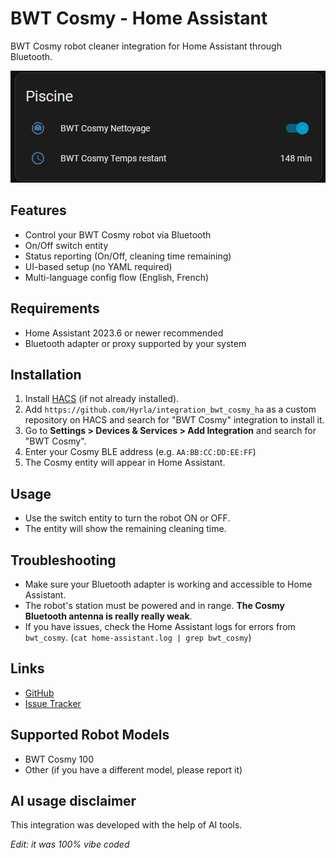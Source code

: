 # BWT Cosmy - Home Assistant
BWT Cosmy robot cleaner integration for Home Assistant through Bluetooth.

![Home Assistant Cosmy integration](image.png)

## Features
- Control your BWT Cosmy robot via Bluetooth
- On/Off switch entity
- Status reporting (On/Off, cleaning time remaining)
- UI-based setup (no YAML required)
- Multi-language config flow (English, French)

## Requirements
- Home Assistant 2023.6 or newer recommended
- Bluetooth adapter or proxy supported by your system

## Installation
1. Install [HACS](https://www.hacs.xyz/docs/use/download/download/) (if not already installed).
2. Add `https://github.com/Hyrla/integration_bwt_cosmy_ha` as a custom repository on HACS and search for "BWT Cosmy" integration to install it.
3. Go to **Settings > Devices & Services > Add Integration** and search for "BWT Cosmy".
4. Enter your Cosmy BLE address (e.g. `AA:BB:CC:DD:EE:FF`)
5. The Cosmy entity will appear in Home Assistant.

## Usage
- Use the switch entity to turn the robot ON or OFF.
- The entity will show the remaining cleaning time.

## Troubleshooting
- Make sure your Bluetooth adapter is working and accessible to Home Assistant.
- The robot's station must be powered and in range. **The Cosmy Bluetooth antenna is really really weak**.
- If you have issues, check the Home Assistant logs for errors from `bwt_cosmy`. (``cat home-assistant.log | grep bwt_cosmy``)

## Links
- [GitHub](https://github.com/Hyrla/integration_bwt_cosmy_ha)
- [Issue Tracker](https://github.com/Hyrla/integration_bwt_cosmy_ha/issues)

## Supported Robot Models
- BWT Cosmy 100
- Other (if you have a different model, please report it)

## AI usage disclaimer
This integration was developed with the help of AI tools.

*Edit: it was 100% vibe coded*